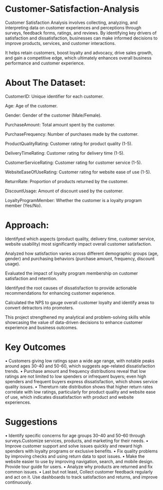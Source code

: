 # Customer-Satisfaction-Analysis
Customer Satisfaction Analysis involves collecting, analyzing, and interpreting data on customer experiences and perceptions through surveys, feedback forms, ratings, and reviews. By identifying key drivers of satisfaction and dissatisfaction, businesses can make informed decisions to improve products, services, and customer interactions.

It helps retain customers, boost loyalty and advocacy, drive sales growth, and gain a competitive edge, which ultimately enhances overall business performance and customer experience.

# About The Dataset:

CustomerID: Unique identifier for each customer.

Age: Age of the customer.

Gender: Gender of the customer (Male/Female).

PurchaseAmount: Total amount spent by the customer.

PurchaseFrequency: Number of purchases made by the customer.

ProductQualityRating: Customer rating for product quality (1-5).

DeliveryTimeRating: Customer rating for delivery time (1-5).

CustomerServiceRating: Customer rating for customer service (1-5).

WebsiteEaseOfUseRating: Customer rating for website ease of use (1-5).

ReturnRate: Proportion of products returned by the customer.

DiscountUsage: Amount of discount used by the customer.

LoyaltyProgramMember: Whether the customer is a loyalty program member (Yes/No).

# Approach:

Identifyed which aspects (product quality, delivery time, customer service, website usability) most significantly impact overall customer satisfaction.

Analyzed how satisfaction varies across different demographic groups (age, gender) and purchasing behaviors (purchase amount, frequency, discount usage).

Evaluated the impact of loyalty program membership on customer satisfaction and retention.

Identifyed the root causes of dissatisfaction to provide actionable recommendations for enhancing customer experience.

Calculated the NPS to gauge overall customer loyalty and identify areas to convert detractors into promoters.

This project strengthened my analytical and problem-solving skills while showcasing the value of data-driven decisions to enhance customer experience and business outcomes.

# Key Outcomes

 • Customers giving low ratings span a wide age range, with notable peaks around ages 30-40
 and 50-60, which suggests age-related dissatisfaction trends.
 • Purchase amount and frequency distributions reveal that low ratings are not limited to low spenders or infrequent buyers; even high spenders and frequent buyers express dissatisfaction, which shows service quality issues.
 • Thereturn rate distribution shows that higher return rates correlate with low ratings, particularly for product quality and website ease of use, which indicates dissatisfaction with product and website experiences.
 
 # Suggestions
 
 • Identify specific concerns for age groups 30–40 and 50–60 through surveys.Customize services,
 products, and marketing for their needs.
 • Improve customer support and solve issues quickly and reward high spenders with loyalty
 programs or exclusive benefits.
 • Fix quality problems by improving checks and using return data to spot issues.
 • Make the website easier to use by improving navigation, search, and mobile design. Provide
 tour guide for users.
 • Analyze why products are returned and fix common issues.
 • Last but not least, Collect customer feedback regularly and act on it. Use dashboards to
 track satisfaction and returns, and improve continuously.
